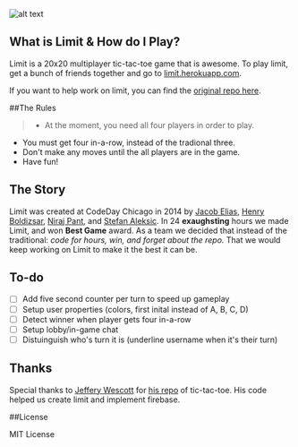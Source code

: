 ![alt text](https://raw.githubusercontent.com/the-next-2048/limit/master/app/img/logo.png "Limit")


## What is Limit & How do I Play?

Limit is a 20x20 multiplayer tic-tac-toe game that is awesome. To play limit, get a bunch of friends together and go to [limit.herokuapp.com](http://limit.herokuapp.com).

If you want to help work on limit, you can find the [original repo here](https://github.com/limit-app/limit/).

##The Rules

> - At the moment, you need all four players in order to play.
- You must get four in-a-row, instead of the tradional three.
- Don't make any moves until the all players are in the game.
- Have fun!

## The Story

Limit was created at CodeDay Chicago in 2014 by [Jacob Elias](http://twitter.com/_jelias_), [Henry Boldizsar](http://twitter.com/henryboldi), [Niraj Pant](http://twitter.com/PantNiraj), and [Stefan Aleksic](http://twitter.com/stestefanfan). In 24 **exaughsting** hours we made Limit, and won **Best Game** award. As a team we decided that instead of the traditional: *code for hours, win, and forget about the repo.* That we would keep working on Limit to make it the best it can be.

## To-do

- [ ] Add five second counter per turn to speed up gameplay
- [ ] Setup user properties (colors, first inital instead of A, B, C, D)
- [ ] Detect winner when player gets four in-a-row
- [ ] Setup lobby/in-game chat
- [ ] Distuinguish who's turn it is (underline username when it's their turn)

## Thanks

Special thanks to [Jeffery Wescott](http://github.com/jeffreywescott) for [his repo](http://github.com/jeffreywescott/tictactoe-angularjs-firebase) of tic-tac-toe. His code helped us create limit and implement firebase.

##License

MIT License
